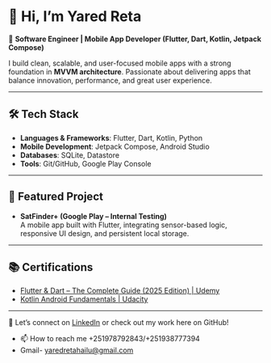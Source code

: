 # 👋 Hi, I’m Yared Reta  

🚀 **Software Engineer | Mobile App Developer (Flutter, Dart, Kotlin, Jetpack Compose)**  

I build clean, scalable, and user-focused mobile apps with a strong foundation in **MVVM architecture**. Passionate about delivering apps that balance innovation, performance, and great user experience.  

---

## 🛠️ Tech Stack  
- **Languages & Frameworks**: Flutter, Dart, Kotlin, Python  
- **Mobile Development**: Jetpack Compose, Android Studio  
- **Databases**: SQLite, Datastore  
- **Tools**: Git/GitHub, Google Play Console  

---

## 📱 Featured Project  
- **SatFinder+ (Google Play – Internal Testing)**  
  A mobile app built with Flutter, integrating sensor-based logic, responsive UI design, and persistent local storage.  

---

## 📚 Certifications  
- [Flutter & Dart – The Complete Guide (2025 Edition) | Udemy](https://www.udemy.com/certificate/UC-fcf0ada3-5dc7-4908-9627-6e13a2602373/?utm_campaign=email&utm_medium=email&utm_source=sendgrid.com)  
- [Kotlin Android Fundamentals | Udacity](https://www.udacity.com/certificate/e/884b436c-530b-11ef-a19a-13605c73b7e8)  

---

💼 Let’s connect on [LinkedIn](www.linkedin.com/in/yared-reta-464686349) or check out my work here on GitHub!

- 📫 How to reach me +251978792843/+251938777394
- Gmail- yaredretahailu@gmail.com
